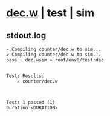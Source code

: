 # [dec.w](../../../../examples/tests/valid/dec.w) | test | sim

## stdout.log
```log
- Compiling counter/dec.w to sim...
✔ Compiling counter/dec.w to sim...
pass ─ dec.wsim » root/env0/test:dec
 

Tests Results:
    ✓ counter/dec.w



Tests 1 passed (1) 
Duration <DURATION>

```

